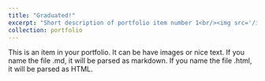 ```yaml
---
title: "Graduated!"
excerpt: "Short description of portfolio item number 1<br/><img src='/images/500x300.png' width="700" height="400">"
collection: portfolio
---
```


This is an item in your portfolio. It can be have images or nice text. If you name the file .md, it will be parsed as markdown. If you name the file .html, it will be parsed as HTML. 
